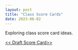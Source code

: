 ```yaml
---
layout: post
title: "Class Score Cards"
date: 2023-06-02
---
```


Exploring class score card ideas.

[<< Draft Score Card>>](https://drive.google.com/file/d/1eYMvWFB8SDrA7355-r2iGnS4r4mdW7sm/view?usp=sharing) 
